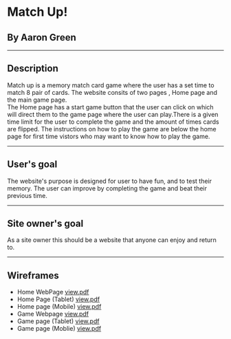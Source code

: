# Match Up! 
## By Aaron Green
---
## Description

 Match up is a memory match card game where the user has a set time to match 8 pair of cards. The website consits of two pages , Home page and the main game page.  
 The Home page has a start game button that the user can click on which will direct them to the game page where the user can play.There is a given time limit for the user to complete the game and the amount of times cards are flipped.
 The instructions on how to play the game are below the home page for first time vistors who may want to know how to play the game. 

---

## User's goal

The website's purpose is designed for user to have fun, and to test their memory. 
The user can improve by completing the game and beat their previous time. 

---
## Site owner's goal 

As a site owner this should be a website that anyone can enjoy and return to.  

---
## Wireframes 
* Home WebPage [view.pdf](https://github.com/A-Gr33n/Milestone-Project-2-/files/11344988/Home.Webpage.pdf)
* Home Page (Tablet) [view.pdf](https://github.com/A-Gr33n/Milestone-Project-2-/files/11344987/Home.page.Tablet.pdf)
* Home page (Mobile) [view.pdf](https://github.com/A-Gr33n/Milestone-Project-2-/files/11344989/Home.page.Moblie.pdf)
* Game Webpage [view.pdf](https://github.com/A-Gr33n/Milestone-Project-2-/files/11345146/Game.Webpage.pdf)
* Game page (Tablet) [view.pdf](https://github.com/A-Gr33n/Milestone-Project-2-/files/11345148/Game.page.Tablet.pdf)
* Game page (Moblie)  [view.pdf](https://github.com/A-Gr33n/Milestone-Project-2-/files/11345153/Game.page.Moblie.pdf)
